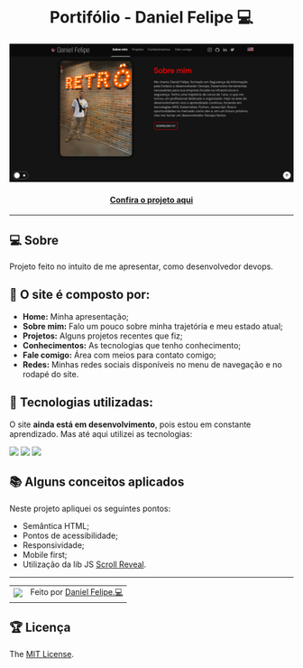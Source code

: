 <h1 align="center">Portifólio - Daniel Felipe 💻</h1>

![Imagem do projeto finalizado](assets/images/projects/portfolio.png)

<h4 align="center"><a href="https://www.danielfelipemarins.com.br">Confira o projeto aqui</a></h4>

---

## 💻 Sobre

Projeto feito no intuito de me apresentar, como desenvolvedor devops.

## 🤯 O site é composto por:

- **Home:** Minha apresentação;
- **Sobre mim:** Falo um pouco sobre minha trajetória e meu estado atual;
- **Projetos:** Alguns projetos recentes que fiz;
- **Conhecimentos:** As tecnologias que tenho conhecimento;
- **Fale comigo:** Área com meios para contato comigo;
- **Redes:** Minhas redes sociais disponíveis no menu de navegação e no rodapé do site.

## 🧠 Tecnologias utilizadas:

O site **ainda está em desenvolvimento**, pois estou em constante aprendizado. Mas até aqui utilizei as tecnologias:

<div>
    <img src="https://img.shields.io/badge/HTML5-E34F26?style=for-the-badge&logo=html5&logoColor=white" />
    <img src="https://img.shields.io/badge/CSS3-1572B6?style=for-the-badge&logo=css3&logoColor=white" />
    <img src="https://img.shields.io/badge/JavaScript-F7DF1E?style=for-the-badge&logo=javascript&logoColor=black" />
</div>

## 📚 Alguns conceitos aplicados

Neste projeto apliquei os seguintes pontos:
+ Semântica HTML;
+ Pontos de acessibilidade;
+ Responsividade;
+ Mobile first;
+ Utilização da lib JS <a href="https://scrollrevealjs.org">Scroll Reveal</a>.

---

<table>
  <tr>
    <td>
      <img src="https://github.com/danfemarins.png" width="100px" />
    </td>
    <td>
      Feito por <a href="https://github.com/danfemarins">Daniel Felipe.💻
  </tr>
</table>

## 🏆 Licença

The [MIT License](./LICENSE).
